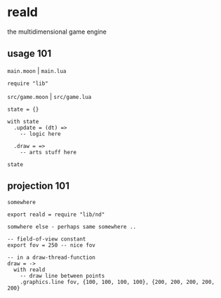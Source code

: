 # reald
the multidimensional game engine

## usage 101

`main.moon` | `main.lua`
```moon
require "lib"
```

`src/game.moon` | `src/game.lua`
```moon
state = {}

with state
  .update = (dt) =>
    -- logic here
  
  .draw = =>
    -- arts stuff here

state
```

## projection 101

`somewhere`
```moon
export reald = require "lib/nd"
```

`somwhere else - perhaps same somewhere ..`
```
-- field-of-view constant
export fov = 250 -- nice fov

-- in a draw-thread-function
draw = ->
  with reald
    -- draw line between points
    .graphics.line fov, {100, 100, 100, 100}, {200, 200, 200, 200, 200}
```